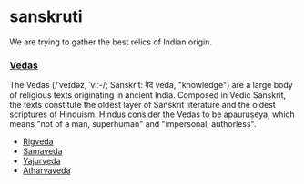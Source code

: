 # sanskruti

We are trying to gather the best relics of Indian origin.

### [Vedas](vedic-period/vedas.md)
<!-- https://en.wikipedia.org/wiki/Vedas -->
The Vedas (/ˈveɪdəz, ˈviː-/; Sanskrit: वेद veda, "knowledge") are a large body of religious texts originating in ancient India. Composed in Vedic Sanskrit, the texts constitute the oldest layer of Sanskrit literature and the oldest scriptures of Hinduism. Hindus consider the Vedas to be apauruṣeya, which means "not of a man, superhuman" and "impersonal, authorless".

* [Rigveda](vedic-period/rigveda.md)
* [Samaveda](vedic-period/samaveda.md)
* [Yajurveda](vedic-period/yajurveda.md)
* [Atharvaveda](vedic-period/atharvaveda.md)
